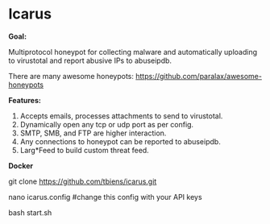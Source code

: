 # Icarus
**Goal:**

Multiprotocol honeypot for collecting malware and automatically uploading to virustotal and report abusive IPs to abuseipdb. 

There are many awesome honeypots: https://github.com/paralax/awesome-honeypots

**Features:**

1. Accepts emails, processes attachments to send to virustotal.
2. Dynamically open any tcp or udp port as per config.
3. SMTP, SMB, and FTP are higher interaction.
4. Any connections to honeypot can be reported to abuseipdb.
5. Larg*Feed to build custom threat feed.


**Docker**

git clone https://github.com/tbiens/icarus.git

nano icarus.config #change this config with your API keys

bash start.sh